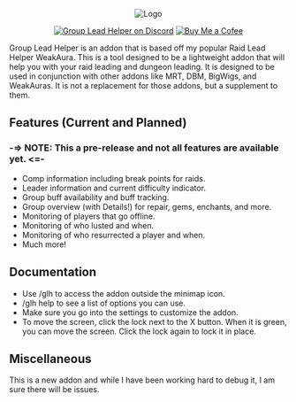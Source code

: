 <div align="center">

![Logo](https://i.postimg.cc/4dN6MBTc/Designer-478x400.jpg)

[![Group Lead Helper on Discord](https://img.shields.io/badge/discord-Always%20Be%20Convoking-7289DA?style=flat)](https://discord.gg/ZtS6Q2sKRH) [![Buy Me a Cofee](https://img.shields.io/badge/Buy-orange?style=flat&label=Buy%20Me%20a%20Coffee)](https://bmc.link/alwaysbeconvoking)

</div>

Group Lead Helper is an addon that is based off my popular Raid Lead Helper WeakAura.  This is a tool designed to be a lightweight addon that will help you with your raid leading and dungeon leading.  It is designed to be used in conjunction with other addons like MRT, DBM, BigWigs, and WeakAuras.  It is not a replacement for those addons, but a supplement to them.

## Features (Current and Planned)
### -=> NOTE: This a pre-release and not all features are available yet. <=-

* Comp information including break points for raids.
* Leader information and current difficulty indicator.
* Group buff availability and buff tracking.
* Group overview (with Details!) for repair, gems, enchants, and more.
* Monitoring of players that go offline.
* Monitoring of who lusted and when.
* Monitoring of who resurrected a player and when.
* Much more!

## Documentation
* Use /glh to access the addon outside the minimap icon.
* /glh help to see a list of options you can use.
* Make sure you go into the settings to customize the addon.
* To move the screen, click the lock next to the X button.  When it is green,
    you can move the screen.  Click the lock again to lock it in place.

## Miscellaneous
This is a new addon and while I have been working hard to debug it, I am sure there will be issues.
